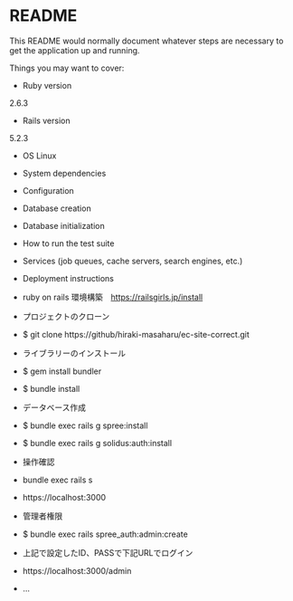 # README

This README would normally document whatever steps are necessary to get the
application up and running.

Things you may want to cover:

* Ruby version

2.6.3

*  Rails version

5.2.3

* OS Linux

* System dependencies

* Configuration

* Database creation

* Database initialization

* How to run the test suite

* Services (job queues, cache servers, search engines, etc.)

* Deployment instructions

* ruby on rails 環境構築　https://railsgirls.jp/install

* プロジェクトのクローン

* $ git clone https://github/hiraki-masaharu/ec-site-correct.git

* ライブラリーのインストール

* $ gem install bundler

* $ bundle install

* データベース作成

* $ bundle exec rails g spree:install

* $ bundle exec rails g solidus:auth:install

* 操作確認

* bundle exec rails s

* https://localhost:3000

* 管理者権限

* $ bundle exec rails spree_auth:admin:create

* 上記で設定したID、PASSで下記URLでログイン

* https://localhost:3000/admin


* ...
